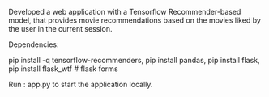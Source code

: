 Developed a web application with a Tensorflow Recommender-based model, that provides movie recommendations based on the movies liked by the user in the current session.

Dependencies:

pip install -q tensorflow-recommenders,
pip install pandas,
pip install flask,
pip install flask_wtf  # flask forms

Run : app.py to start the application locally.
